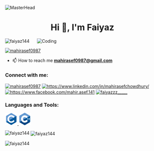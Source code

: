 
![MasterHead](https://camo.githubusercontent.com/d939cf52891b2a827ff56b6a016cc4b4091bdb4f22f6b50aa4094699dcc4a1a3/68747470733a2f2f692e70696e696d672e636f6d2f6f726967696e616c732f31352f65372f65332f31356537653330303136366339363264336238613232663630623563616339652e676966)
<h1 align="center">Hi 👋, I'm Faiyaz</h1>
<img align="right" alt="Coding" width="400" src="https://cdn.dribbble.com/users/1162077/screenshots/3848914/programmer.gif">
<p align="left"> <img src="https://komarev.com/ghpvc/?username=faiyaz144&label=Profile%20views&color=0e75b6&style=flat" alt="faiyaz144" /> </p>

<p align="left"> <a href="https://twitter.com/mahirasef0987" target="blank"><img src="https://img.shields.io/twitter/follow/mahirasef0987?logo=twitter&style=for-the-badge" alt="mahirasef0987" /></a> </p>

- 📫 How to reach me **mahirasef0987@gmail.com**

<h3 align="left">Connect with me:</h3>
<p align="left">
<a href="https://twitter.com/mahirasef0987" target="blank"><img align="center" src="https://raw.githubusercontent.com/rahuldkjain/github-profile-readme-generator/master/src/images/icons/Social/twitter.svg" alt="mahirasef0987" height="30" width="40" /></a>
<a href="https://linkedin.com/in/https://www.linkedin.com/in/mahirasefchowdhury/" target="blank"><img align="center" src="https://raw.githubusercontent.com/rahuldkjain/github-profile-readme-generator/master/src/images/icons/Social/linked-in-alt.svg" alt="https://www.linkedin.com/in/mahirasefchowdhury/" height="30" width="40" /></a>
<a href="https://fb.com/https://www.facebook.com/mahir.asef.141" target="blank"><img align="center" src="https://raw.githubusercontent.com/rahuldkjain/github-profile-readme-generator/master/src/images/icons/Social/facebook.svg" alt="https://www.facebook.com/mahir.asef.141" height="30" width="40" /></a>
<a href="https://instagram.com/faiyazzz_____" target="blank"><img align="center" src="https://raw.githubusercontent.com/rahuldkjain/github-profile-readme-generator/master/src/images/icons/Social/instagram.svg" alt="faiyazzz_____" height="30" width="40" /></a>
</p>

<h3 align="left">Languages and Tools:</h3>
<p align="left"> <a href="https://www.cprogramming.com/" target="_blank" rel="noreferrer"> <img src="https://raw.githubusercontent.com/devicons/devicon/master/icons/c/c-original.svg" alt="c" width="40" height="40"/> </a> <a href="https://www.w3schools.com/cpp/" target="_blank" rel="noreferrer"> <img src="https://raw.githubusercontent.com/devicons/devicon/master/icons/cplusplus/cplusplus-original.svg" alt="cplusplus" width="40" height="40"/> </a> </p>

<p><img align="left" src="https://github-readme-stats.vercel.app/api/top-langs?username=faiyaz144&show_icons=true&locale=en&layout=compact" alt="faiyaz144" /></p>

<p>&nbsp;<img align="center" src="https://github-readme-stats.vercel.app/api?username=faiyaz144&show_icons=true&locale=en" alt="faiyaz144" /></p>

<p><img align="center" src="https://github-readme-streak-stats.herokuapp.com/?user=faiyaz144&" alt="faiyaz144" /></p>


<!--
**faiyaz144/faiyaz144** is a ✨ _special_ ✨ repository because its `README.md` (this file) appears on your GitHub profile.

Here are some ideas to get you started:

- 🔭 I’m currently working on ...
- 🌱 I’m currently learning ...
- 👯 I’m looking to collaborate on ...
- 🤔 I’m looking for help with ...
- 💬 Ask me about ...
- 📫 How to reach me: ...
- 😄 Pronouns: ...
- ⚡ Fun fact: ...
-->
